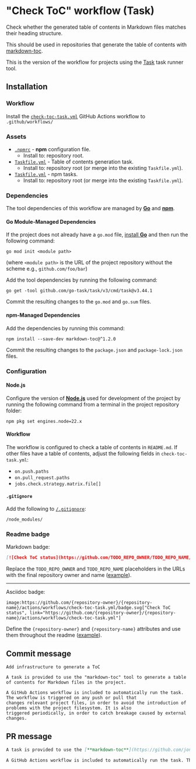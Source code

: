 # "Check ToC" workflow (Task)

Check whether the generated table of contents in Markdown files matches their heading structure.

This should be used in repositories that generate the table of contents with [markdown-toc](https://github.com/jonschlinkert/markdown-toc).

This is the version of the workflow for projects using the [Task](https://taskfile.dev/#/) task runner tool.

## Installation

### Workflow

Install the [`check-toc-task.yml`](check-toc-task.yml) GitHub Actions workflow to `.github/workflows/`

### Assets

- [`.npmrc`](assets/npm/.npmrc) - **npm** configuration file.
  - Install to: repository root.
- [`Taskfile.yml`](assets/check-toc-task/Taskfile.yml) - Table of contents generation task.
  - Install to: repository root (or merge into the existing `Taskfile.yml`).
- [`Taskfile.yml`](assets/npm-task/Taskfile.yml) - npm tasks.
  - Install to: repository root (or merge into the existing `Taskfile.yml`).

### Dependencies

The tool dependencies of this workflow are managed by [**Go**](https://go.dev/dl/) and [**npm**](https://www.npmjs.com/).

#### Go Module-Managed Dependencies

If the project does not already have a `go.mod` file, [install **Go**](https://go.dev/doc/install) and then run the following command:

```text
go mod init <module path>
```

(where `<module path>` is the URL of the project repository without the scheme e.g., `github.com/foo/bar`)

Add the tool dependencies by running the following command:

```text
go get -tool github.com/go-task/task/v3/cmd/task@v3.44.1
```

Commit the resulting changes to the `go.mod` and `go.sum` files.

#### npm-Managed Dependencies

Add the dependencies by running this command:

```text
npm install --save-dev markdown-toc@^1.2.0
```

Commit the resulting changes to the `package.json` and `package-lock.json` files.

### Configuration

#### Node.js

Configure the version of [**Node.js**](https://nodejs.org) used for development of the project by running the following command from a terminal in the project repository folder:

```text
npm pkg set engines.node=22.x
```

#### Workflow

The workflow is configured to check a table of contents in `README.md`. If other files have a table of contents, adjust the following fields in `check-toc-task.yml`:

- `on.push.paths`
- `on.pull_request.paths`
- `jobs.check.strategy.matrix.file[]`

#### `.gitignore`

Add the following to [`/.gitignore`](https://git-scm.com/docs/gitignore):

```
/node_modules/
```

### Readme badge

Markdown badge:

```markdown
[![Check ToC status](https://github.com/TODO_REPO_OWNER/TODO_REPO_NAME/actions/workflows/check-toc-task.yml/badge.svg)](https://github.com/TODO_REPO_OWNER/TODO_REPO_NAME/actions/workflows/check-toc-task.yml)
```

Replace the `TODO_REPO_OWNER` and `TODO_REPO_NAME` placeholders in the URLs with the final repository owner and name ([example](https://raw.githubusercontent.com/arduino-libraries/ArduinoIoTCloud/master/README.md)).

---

Asciidoc badge:

```adoc
image:https://github.com/{repository-owner}/{repository-name}/actions/workflows/check-toc-task.yml/badge.svg["Check ToC status", link="https://github.com/{repository-owner}/{repository-name}/actions/workflows/check-toc-task.yml"]
```

Define the `{repository-owner}` and `{repository-name}` attributes and use them throughout the readme ([example](https://raw.githubusercontent.com/arduino-libraries/WiFiNINA/master/README.adoc)).

## Commit message

```
Add infrastructure to generate a ToC

A task is provided to use the "markdown-toc" tool to generate a table of contents for Markdown files in the project.

A GitHub Actions workflow is included to automatically run the task. The workflow is triggered on any push or pull that
changes relevant project files, in order to avoid the introduction of problems with the project filesystem. It is also
triggered periodically, in order to catch breakage caused by external changes.
```

## PR message

```markdown
A task is provided to use the [**markdown-toc**](https://github.com/jonschlinkert/markdown-toc) tool to generate a table of contents for Markdown files in the project.

A GitHub Actions workflow is included to automatically run the task. The workflow is triggered on any push or pull that changes relevant project files, in order to avoid the introduction of problems with the project filesystem. It is also triggered periodically, in order to catch breakage caused by external changes.
```
